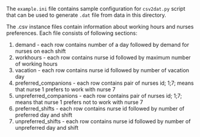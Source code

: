 The `example.ini` file contains sample configuration for `csv2dat.py` script that can be used to generate `.dat` file from data 
in this directory.

The .csv instance files contain information about working hours and nurses preferences. Each file consists of following sections:

1. demand - each row contains number of a day followed by demand for nurses on each shift
2. workhours - each row contains nurse id followed by maximum number of working hours
3. vacation - each row contains nurse id followed by number of vacation day
4. preferred_companions - each row contains pair of nurses id; 1;7; means that nurse 1 prefers to work with nurse 7
5. unpreferred_companions - each row contains pair of nurses id; 1;7; means that nurse 1 prefers not to work with nurse 7
6. preferred_shifts - each row contains nurse id followed by number of preferred day and shift
7. unpreferred_shifts - each row contains nurse id followed by number of unpreferred day and shift
